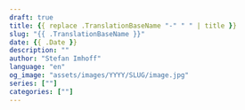 ```yaml
---
draft: true
title: {{ replace .TranslationBaseName "-" " " | title }}
slug: "{{ .TranslationBaseName }}"
date: {{ .Date }}
description: ""
author: "Stefan Imhoff"
language: "en"
og_image: "assets/images/YYYY/SLUG/image.jpg"
series: [""]
categories: [""]
---
```


